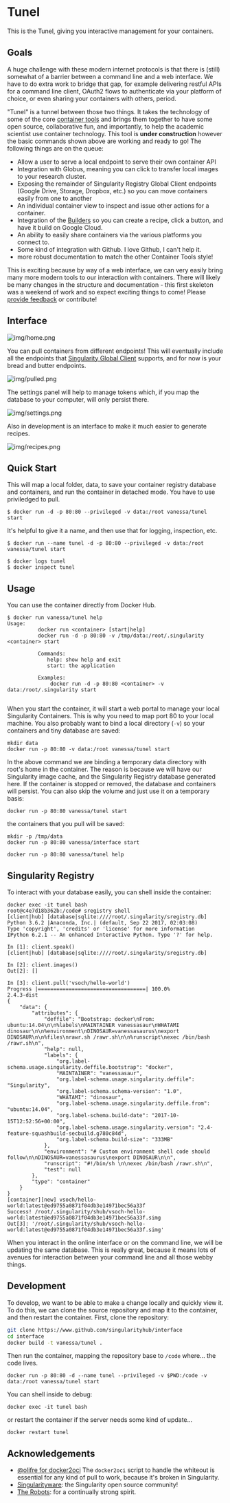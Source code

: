 # Tunel

This is the Tunel, giving you interactive management for your containers.

## Goals
A huge challenge with these modern internet protocols is that there is (still) somewhat
of a barrier between a command line and a web interface. We have to do extra work to bridge
that gap, for example delivering restful APIs for a command line client, OAuth2 
flows to authenticate via your platform of choice, or even  sharing your containers with others, period.

"Tunel" is a tunnel between those two things. It takes the technology of some of the
core [container tools](https://singularityhub.github.io/) and brings them together to
have some open source, collaborative fun, and importantly, to help the academic scientist
use container technology. This tool is **under construction** however the basic commands
shown above are working and ready to go! The following things are on the queue:

 - Allow a user to serve a local endpoint to serve their own container API
 - Integration with Globus, meaning you can click to transfer local images to your research cluster.
 - Exposing the remainder of Singularity Registry Global Client endpoints (Google Drive, Storage, Dropbox, etc.) so you can move containers easily from one to another
 - An individual container view to inspect and issue other actions for a container.
 - Integration of the [Builders](https://singularityhub.github.io/builders/) so you can create a recipe, click a button, and have it build on Google Cloud.
 - An ability to easily share containers via the various platforms you connect to.
 - Some kind of integration with Github. I love Github, I can't help it.
 - more robust documentation to match the other Container Tools style!

This is exciting because by way of a web interface, we can very easily bring many more modern tools
to our interaction with containers. There will likely be many changes in the structure and documentation - this first skeleton was a weekend of work and so expect exciting things to come! Please [provide feedback](https://www.github.com/singularityhub/interface/issues) or contribute!

## Interface

![img/home.png](img/home.png)

You can pull containers from different endpoints! This will eventually include all
the endpoints that [Singularity Global Client](https://singularityhub.github.io/sregistry-cli/clients)
supports, and for now is your bread and butter endpoints.

![img/pulled.png](img/pulled.png)

The settings panel will help to manage tokens which, if you map the database to 
your computer, will only persist there.

![img/settings.png](img/settings.png)

Also in development is an interface to make it much easier to generate recipes.

![img/recipes.png](img/recipes.png)


## Quick Start
This will map a local folder, data, to save your container registry database and 
containers, and run the container in detached mode. You have to use priviledged
to pull.

```
$ docker run -d -p 80:80 --privileged -v data:/root vanessa/tunel start
```

It's helpful to give it a name, and then use that for logging, inspection, etc.

```
$ docker run --name tunel -d -p 80:80 --privileged -v data:/root vanessa/tunel start
```
```
$ docker logs tunel
$ docker inspect tunel
```

## Usage
You can use the container directly from Docker Hub. 

```
$ docker run vanessa/tunel help
Usage:
          docker run <container> [start|help]
          docker run -d -p 80:80 -v /tmp/data:/root/.singularity <container> start

          Commands:
             help: show help and exit
             start: the application
         
          Examples:
              docker run -d -p 80:80 <container> -v data:/root/.singularity start
       
```

When you start the container, it will start a web portal to manage your local Singularity Containers. 
This is why you need to map port 80 to your local machine. You also probably want to bind a local
directory (`-v`) so your containers and tiny database are saved:

```
mkdir data
docker run -p 80:80 -v data:/root vanessa/tunel start
```

In the above command we are binding a temporary data directory with root's home in the
container. The reason is because we will have our Singularity image cache, and the Singularity
Registry database generated here. If the container is stopped or removed, the database
and containers will persist. You can also skip the volume and just use it on a temporary basis:


```
docker run -p 80:80 vanessa/tunel start
```


the containers that you pull will be saved:

```
mkdir -p /tmp/data
docker run -p 80:80 vanessa/interface start
```

```
docker run -p 80:80 vanessa/tunel help
```

## Singularity Registry
To interact with your database easily, you can shell inside the container:

```
docker exec -it tunel bash
root@c4e7d18b362b:/code# sregistry shell
[client|hub] [database|sqlite:////root/.singularity/sregistry.db]
Python 3.6.2 |Anaconda, Inc.| (default, Sep 22 2017, 02:03:08) 
Type 'copyright', 'credits' or 'license' for more information
IPython 6.2.1 -- An enhanced Interactive Python. Type '?' for help.

In [1]: client.speak()
[client|hub] [database|sqlite:////root/.singularity/sregistry.db]

In [2]: client.images()
Out[2]: []

In [3]: client.pull('vsoch/hello-world')
Progress |===================================| 100.0% 
2.4.3-dist
{
    "data": {
        "attributes": {
            "deffile": "Bootstrap: docker\nFrom: ubuntu:14.04\n\n%labels\nMAINTAINER vanessasaur\nWHATAMI dinosaur\n\n%environment\nDINOSAUR=vanessasaurus\nexport DINOSAUR\n\n%files\nrawr.sh /rawr.sh\n\n%runscript\nexec /bin/bash /rawr.sh\n",
            "help": null,
            "labels": {
                "org.label-schema.usage.singularity.deffile.bootstrap": "docker",
                "MAINTAINER": "vanessasaur",
                "org.label-schema.usage.singularity.deffile": "Singularity",
                "org.label-schema.schema-version": "1.0",
                "WHATAMI": "dinosaur",
                "org.label-schema.usage.singularity.deffile.from": "ubuntu:14.04",
                "org.label-schema.build-date": "2017-10-15T12:52:56+00:00",
                "org.label-schema.usage.singularity.version": "2.4-feature-squashbuild-secbuild.g780c84d",
                "org.label-schema.build-size": "333MB"
            },
            "environment": "# Custom environment shell code should follow\n\nDINOSAUR=vanessasaurus\nexport DINOSAUR\n\n",
            "runscript": "#!/bin/sh \n\nexec /bin/bash /rawr.sh\n",
            "test": null
        },
        "type": "container"
    }
}
[container][new] vsoch/hello-world:latest@ed9755a0871f04db3e14971bec56a33f
Success! /root/.singularity/shub/vsoch-hello-world:latest@ed9755a0871f04db3e14971bec56a33f.simg
Out[3]: '/root/.singularity/shub/vsoch-hello-world:latest@ed9755a0871f04db3e14971bec56a33f.simg'
```

When you interact in the online interface or on the command line, we will be
updating the same database. This is really great, because it means lots of avenues
for interaction between your command line and all those webby things.

## Development
To develop, we want to be able to make a change locally and quickly view it. To do this,
we can clone the source repository and map it to the container, and then
restart the container. First, clone the repository:


```bash
git clone https://www.github.com/singularityhub/interface
cd interface
docker build -t vanessa/tunel .
```

Then run the container, mapping the repository base to `/code` where... the code
lives. 

```
docker run -p 80:80 -d --name tunel --privileged -v $PWD:/code -v data:/root vanessa/tunel start
```

You can shell inside to debug:

```
docker exec -it tunel bash
```

or restart the container if the server needs some kind of update...


```
docker restart tunel
```

## Acknowledgements

 - [@olifre for docker2oci](https://github.com/olifre/dockerhub2oci/blob/master/LICENSE) The `docker2oci` script to handle the whiteout is essential for any kind of pull to work, because it's broken in Singularity.
 - [Singularityware](https://github.com/singularityware): the Singularity open source community!
 - [The Robots](https://vsoch.github.io/robots): for a continually strong spirit.

